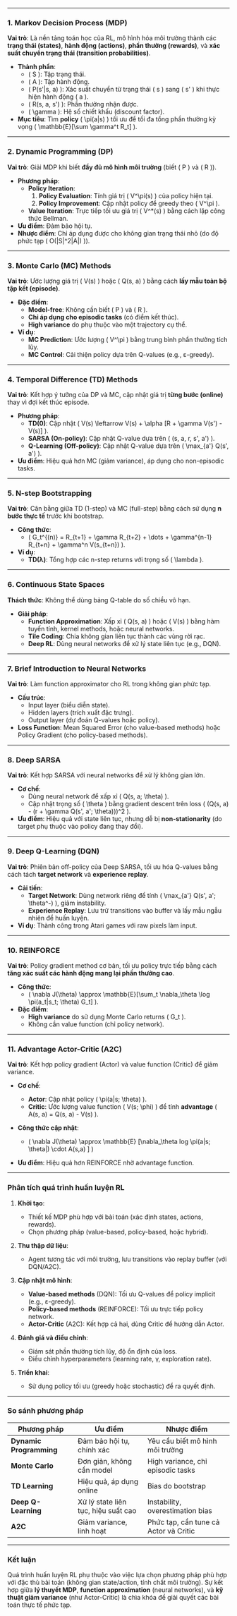 

---

### **1. Markov Decision Process (MDP)**  
**Vai trò**: Là nền tảng toán học của RL, mô hình hóa môi trường thành các **trạng thái (states)**, **hành động (actions)**, **phần thưởng (rewards)**, và **xác suất chuyển trạng thái (transition probabilities)**.  
- **Thành phần**:  
  - \( S \): Tập trạng thái.  
  - \( A \): Tập hành động.  
  - \( P(s'|s, a) \): Xác suất chuyển từ trạng thái \( s \) sang \( s' \) khi thực hiện hành động \( a \).  
  - \( R(s, a, s') \): Phần thưởng nhận được.  
  - \( \gamma \): Hệ số chiết khấu (discount factor).  
- **Mục tiêu**: Tìm **policy** \( \pi(a|s) \) tối ưu để tối đa tổng phần thưởng kỳ vọng \( \mathbb{E}[\sum \gamma^t R_t] \).

---

### **2. Dynamic Programming (DP)**  
**Vai trò**: Giải MDP khi biết **đầy đủ mô hình môi trường** (biết \( P \) và \( R \)).  
- **Phương pháp**:  
  - **Policy Iteration**:  
    1. **Policy Evaluation**: Tính giá trị \( V^\pi(s) \) của policy hiện tại.  
    2. **Policy Improvement**: Cập nhật policy để greedy theo \( V^\pi \).  
  - **Value Iteration**: Trực tiếp tối ưu giá trị \( V^*(s) \) bằng cách lặp công thức Bellman.  
- **Ưu điểm**: Đảm bảo hội tụ.  
- **Nhược điểm**: Chỉ áp dụng được cho không gian trạng thái nhỏ (do độ phức tạp \( O(|S|^2|A|) \)).  

---

### **3. Monte Carlo (MC) Methods**  
**Vai trò**: Ước lượng giá trị \( V(s) \) hoặc \( Q(s, a) \) bằng cách **lấy mẫu toàn bộ tập kết (episode)**.  
- **Đặc điểm**:  
  - **Model-free**: Không cần biết \( P \) và \( R \).  
  - **Chỉ áp dụng cho episodic tasks** (có điểm kết thúc).  
  - **High variance** do phụ thuộc vào một trajectory cụ thể.  
- **Ví dụ**:  
  - **MC Prediction**: Ước lượng \( V^\pi \) bằng trung bình phần thưởng tích lũy.  
  - **MC Control**: Cải thiện policy dựa trên Q-values (e.g., ε-greedy).  

---

### **4. Temporal Difference (TD) Methods**  
**Vai trò**: Kết hợp ý tưởng của DP và MC, cập nhật giá trị **từng bước (online)** thay vì đợi kết thúc episode.  
- **Phương pháp**:  
  - **TD(0)**: Cập nhật \( V(s) \leftarrow V(s) + \alpha [R + \gamma V(s') - V(s)] \).  
  - **SARSA (On-policy)**: Cập nhật Q-value dựa trên \( (s, a, r, s', a') \).  
  - **Q-Learning (Off-policy)**: Cập nhật Q-value dựa trên \( \max_{a'} Q(s', a') \).  
- **Ưu điểm**: Hiệu quả hơn MC (giảm variance), áp dụng cho non-episodic tasks.  

---

### **5. N-step Bootstrapping**  
**Vai trò**: Cân bằng giữa TD (1-step) và MC (full-step) bằng cách sử dụng **n bước thực tế** trước khi bootstrap.  
- **Công thức**:  
  - \( G_t^{(n)} = R_{t+1} + \gamma R_{t+2} + \dots + \gamma^{n-1} R_{t+n} + \gamma^n V(s_{t+n}) \).  
- **Ví dụ**:  
  - **TD(λ)**: Tổng hợp các n-step returns với trọng số \( \lambda \).  

---

### **6. Continuous State Spaces**  
**Thách thức**: Không thể dùng bảng Q-table do số chiều vô hạn.  
- **Giải pháp**:  
  - **Function Approximation**: Xấp xỉ \( Q(s, a) \) hoặc \( V(s) \) bằng hàm tuyến tính, kernel methods, hoặc neural networks.  
  - **Tile Coding**: Chia không gian liên tục thành các vùng rời rạc.  
  - **Deep RL**: Dùng neural networks để xử lý state liên tục (e.g., DQN).  

---

### **7. Brief Introduction to Neural Networks**  
**Vai trò**: Làm function approximator cho RL trong không gian phức tạp.  
- **Cấu trúc**:  
  - Input layer (biểu diễn state).  
  - Hidden layers (trích xuất đặc trưng).  
  - Output layer (dự đoán Q-values hoặc policy).  
- **Loss Function**: Mean Squared Error (cho value-based methods) hoặc Policy Gradient (cho policy-based methods).  

---

### **8. Deep SARSA**  
**Vai trò**: Kết hợp SARSA với neural networks để xử lý không gian lớn.  
- **Cơ chế**:  
  - Dùng neural network để xấp xỉ \( Q(s, a; \theta) \).  
  - Cập nhật trọng số \( \theta \) bằng gradient descent trên loss \( (Q(s, a) - (r + \gamma Q(s', a'; \theta)))^2 \).  
- **Ưu điểm**: Hiệu quả với state liên tục, nhưng dễ bị **non-stationarity** (do target phụ thuộc vào policy đang thay đổi).  

---

### **9. Deep Q-Learning (DQN)**  
**Vai trò**: Phiên bản off-policy của Deep SARSA, tối ưu hóa Q-values bằng cách tách **target network** và **experience replay**.  
- **Cải tiến**:  
  - **Target Network**: Dùng network riêng để tính \( \max_{a'} Q(s', a'; \theta^-) \), giảm instability.  
  - **Experience Replay**: Lưu trữ transitions vào buffer và lấy mẫu ngẫu nhiên để huấn luyện.  
- **Ví dụ**: Thành công trong Atari games với raw pixels làm input.  

---

### **10. REINFORCE**  
**Vai trò**: Policy gradient method cơ bản, tối ưu policy trực tiếp bằng cách **tăng xác suất các hành động mang lại phần thưởng cao**.  
- **Công thức**:  
  - \( \nabla J(\theta) \approx \mathbb{E}[\sum_t \nabla_\theta \log \pi(a_t|s_t; \theta) G_t] \).  
- **Đặc điểm**:  
  - **High variance** do sử dụng Monte Carlo returns \( G_t \).  
  - Không cần value function (chỉ policy network).  

---

### **11. Advantage Actor-Critic (A2C)**  
**Vai trò**: Kết hợp policy gradient (Actor) và value function (Critic) để giảm variance.  
- **Cơ chế**:  
  - **Actor**: Cập nhật policy \( \pi(a|s; \theta) \).  
  - **Critic**: Ước lượng value function \( V(s; \phi) \) để tính **advantage** \( A(s, a) = Q(s, a) - V(s) \).  
- **Công thức cập nhật**:  
  - \( \nabla J(\theta) \approx \mathbb{E} [\nabla_\theta log \pi(a|s; \theta|) \cdot A(s,a) ] \) 

- **Ưu điểm**: Hiệu quả hơn REINFORCE nhờ advantage function.  

---

### **Phân tích quá trình huấn luyện RL**  
1. **Khởi tạo**:  
   - Thiết kế MDP phù hợp với bài toán (xác định states, actions, rewards).  
   - Chọn phương pháp (value-based, policy-based, hoặc hybrid).  

2. **Thu thập dữ liệu**:  
   - Agent tương tác với môi trường, lưu transitions vào replay buffer (với DQN/A2C).  

3. **Cập nhật mô hình**:  
   - **Value-based methods** (DQN): Tối ưu Q-values để policy implicit (e.g., ε-greedy).  
   - **Policy-based methods** (REINFORCE): Tối ưu trực tiếp policy network.  
   - **Actor-Critic** (A2C): Kết hợp cả hai, dùng Critic để hướng dẫn Actor.  

4. **Đánh giá và điều chỉnh**:  
   - Giám sát phần thưởng tích lũy, độ ổn định của loss.  
   - Điều chỉnh hyperparameters (learning rate, γ, exploration rate).  

5. **Triển khai**:  
   - Sử dụng policy tối ưu (greedy hoặc stochastic) để ra quyết định.  

---

### **So sánh phương pháp**  
| **Phương pháp**       | **Ưu điểm**                          | **Nhược điểm**                      |  
|------------------------|---------------------------------------|--------------------------------------|  
| **Dynamic Programming** | Đảm bảo hội tụ, chính xác            | Yêu cầu biết mô hình môi trường      |  
| **Monte Carlo**         | Đơn giản, không cần model            | High variance, chỉ episodic tasks   |  
| **TD Learning**         | Hiệu quả, áp dụng online              | Bias do bootstrap                   |  
| **Deep Q-Learning**     | Xử lý state liên tục, hiệu suất cao   | Instability, overestimation bias    |  
| **A2C**                 | Giảm variance, linh hoạt              | Phức tạp, cần tune cả Actor và Critic |  

---

### **Kết luận**  
Quá trình huấn luyện RL phụ thuộc vào việc lựa chọn phương pháp phù hợp với đặc thù bài toán (không gian state/action, tính chất môi trường). Sự kết hợp giữa **lý thuyết MDP**, **function approximation** (neural networks), và **kỹ thuật giảm variance** (như Actor-Critic) là chìa khóa để giải quyết các bài toán thực tế phức tạp.
